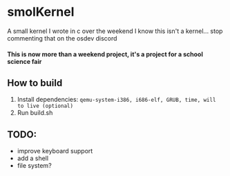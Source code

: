 # smolKernel
A small kernel I wrote in c over the weekend
I know this isn't a kernel... stop commenting that on the osdev discord
#### This is now more than a weekend project, it's a project for a school science fair
## How to build
1. Install dependencies: ```qemu-system-i386, i686-elf, GRUB, time, will to live (optional)```
2. Run build.sh
## TODO:
 - improve keyboard support
 - add a shell
 - file system?
